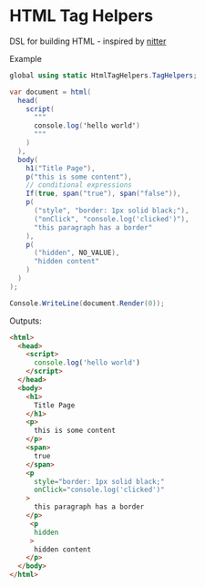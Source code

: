 # HTML Tag Helpers

DSL for building HTML - inspired by [nitter](https://github.com/zedeus/nitter/blob/master/src/views/feature.nim)

Example

```cs
global using static HtmlTagHelpers.TagHelpers;

var document = html(
  head(
    script(
      """
      console.log('hello world')
      """
    )
  ),
  body(
    h1("Title Page"),
    p("this is some content"),
    // conditional expressions
    If(true, span("true"), span("false")),
    p(
      ("style", "border: 1px solid black;"),
      ("onClick", "console.log('clicked')"),
      "this paragraph has a border"
    ),
    p(
      ("hidden", NO_VALUE),
      "hidden content"
    )
  )
);

Console.WriteLine(document.Render(0));
```

Outputs:

```html
<html>
  <head>
    <script>
      console.log('hello world')
    </script>
  </head>
  <body>
    <h1>
      Title Page
    </h1>
    <p>
      this is some content
    </p>
    <span>
      true
    </span>
    <p
      style="border: 1px solid black;"
      onClick="console.log('clicked')"
    >
      this paragraph has a border
    </p>
     <p
      hidden
     >
      hidden content
    </p>
  </body>
</html>
```
